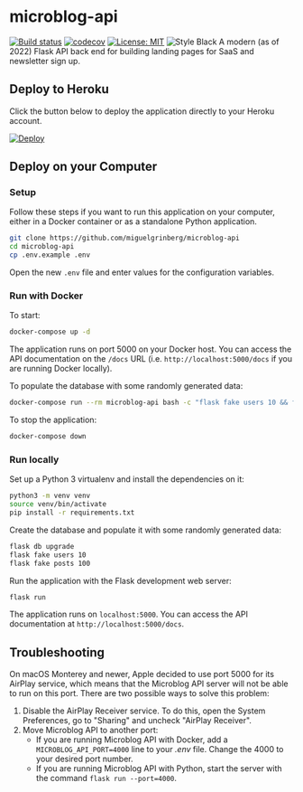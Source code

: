 # microblog-api

[![Build status](https://github.com/miguelgrinberg/microblog-api/workflows/build/badge.svg)](https://github.com/miguelgrinberg/microblog-api/actions) [![codecov](https://codecov.io/gh/miguelgrinberg/microblog-api/branch/main/graph/badge.svg)](https://codecov.io/gh/miguelgrinberg/microblog-api)
[![License: MIT](https://img.shields.io/badge/License-MIT-yellow.svg)](https://opensource.org/licenses/MIT)
![Style Black](https://warehouse-camo.ingress.cmh1.psfhosted.org/fbfdc7754183ecf079bc71ddeabaf88f6cbc5c00/68747470733a2f2f696d672e736869656c64732e696f2f62616467652f636f64652532307374796c652d626c61636b2d3030303030302e737667) 
A modern (as of 2022) Flask API back end for building landing pages for SaaS and newsletter sign up.

## Deploy to Heroku

Click the button below to deploy the application directly to your Heroku
account.

[![Deploy](https://www.herokucdn.com/deploy/button.svg)](https://heroku.com/deploy?template=https://github.com/miguelgrinberg/microblog-api/tree/heroku)

## Deploy on your Computer

### Setup

Follow these steps if you want to run this application on your computer, either
in a Docker container or as a standalone Python application.

```bash
git clone https://github.com/miguelgrinberg/microblog-api
cd microblog-api
cp .env.example .env
```

Open the new `.env` file and enter values for the configuration variables.

### Run with Docker

To start:

```bash
docker-compose up -d
```

The application runs on port 5000 on your Docker host. You can access the API
documentation on the `/docs` URL (i.e. `http://localhost:5000/docs` if you are
running Docker locally).

To populate the database with some randomly generated data:

```bash
docker-compose run --rm microblog-api bash -c "flask fake users 10 && flask fake posts 100"
```

To stop the application:

```bash
docker-compose down
```

### Run locally

Set up a Python 3 virtualenv and install the dependencies on it:

```bash
python3 -m venv venv
source venv/bin/activate
pip install -r requirements.txt
```

Create the database and populate it with some randomly generated data:

```bash
flask db upgrade
flask fake users 10
flask fake posts 100
```

Run the application with the Flask development web server:

```bash
flask run
```

The application runs on `localhost:5000`. You can access the API documentation
at `http://localhost:5000/docs`.

## Troubleshooting

On macOS Monterey and newer, Apple decided to use port 5000 for its AirPlay
service, which means that the Microblog API server will not be able to run on
this port. There are two possible ways to solve this problem:

1. Disable the AirPlay Receiver service. To do this, open the System
Preferences, go to "Sharing" and uncheck "AirPlay Receiver".
2. Move Microblog API to another port:
    - If you are running Microblog API with Docker, add a
    `MICROBLOG_API_PORT=4000` line to your *.env* file. Change the 4000 to your
    desired port number.
    - If you are running Microblog API with Python, start the server with the
    command `flask run --port=4000`.
